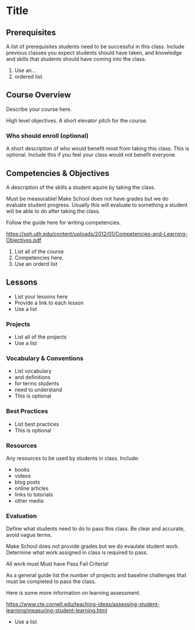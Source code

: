 # Title 

## Prerequisites

A list of prerequisites students need to be successful 
in this class. Include previous classes you expect 
students should have taken, and knowledge and skills 
that students should have coming into the class.

1. Use an...
1. ordered list. 

## Course Overview 

Describe your course here. 

High level objectives. A short elevator pitch for the 
course.

### Who should enroll (optional)

A short description of who would benefit most from 
taking this class. This is optional. Include this if you 
feel your class would not benefit everyone.

## Competencies & Objectives

A description of the skills a student aquire by taking 
the class.

Must be measurable! Make School does not have grades 
but we do evaluate student progress. Usually this 
will evaluate to something a student will be able to 
do after taking the class.

Follow the guide here for writing competencies.

https://sph.uth.edu/content/uploads/2012/01/Competencies-and-Learning-Objectives.pdf

1. List all of the course 
1. Competencies here.
1. Use an orderd list

## Lessons

- List your lessons here
- Provide a link to each lesson
- Use a list

### Projects 

- List all of the projects 
- Use a list

### Vocabulary & Conventions

- List vocabulary
- and definitions 
- for terms students 
- need to understand
- This is optional 

### Best Practices

- List best practices 
- This is optional 

### Resources

Any resources to be used by students in class. Include:

- books
- videos
- blog posts
- online articles
- links to tutorials
- other media

### Evaluation

Define what students need to do to pass this class. 
Be clear and accurate, avoid vague terms. 

Make School does not provide grades but we do evaulate 
student work. Determine what work assigned in class is 
required to pass.

All work must Must have Pass Fail Criteria!

As a general guide list the number of projects and 
baseline challenges that must be completed to pass the 
class.

Here is some more information on learning assessment.

https://www.cte.cornell.edu/teaching-ideas/assessing-student-learning/measuring-student-learning.html

- Use a list 
